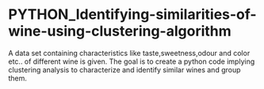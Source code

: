 # PYTHON_Identifying-similarities-of-wine-using-clustering-algorithm

A data set containing characteristics like taste,sweetness,odour and color etc.. of different wine is given. The goal is to create a python code implying clustering analysis to characterize and identify similar wines and group them.
